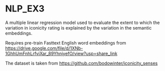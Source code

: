 # NLP_EX3

A multiple linear regression model used to evaluate the extent to which the variation in iconicity rating is explained by the variation in the semantic embeddings.

Requires pre-train Fasttext English word embeddings from https://drive.google.com/file/d/1XNb-1GhhUmFnhLrfviXar_89YhnjyefO/view?usp=share_link

The dataset is taken from https://github.com/bodowinter/iconicity_senses
